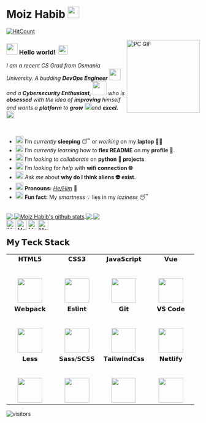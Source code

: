 # Moiz Habib&nbsp;<img src="https://github.com/moizhabib/moizhabib/blob/master/Assets/Mario_Hello_Big.gif" width="30px">


[![HitCount](http://hits.dwyl.com/moizhabib/moizhabib.svg)](http://hits.dwyl.com/moizhabib/moizhabib) 

<img align="right" alt="PC GIF" src="https://github.com/moizhabib/moizhabib/blob/master/Assets/PC.gif" width="190" />

### <img src="https://github.com/moizhabib/moizhabib/blob/master/Assets/Hi.gif" width="29px"> **Hello world!** &nbsp;<img src="https://github.com/moizhabib/moizhabib/blob/master/Assets/Earth.gif" width="24px">

<p>
  <em>
    I am a recent CS Grad from Osmania University</a>.  
    A budding <b>DevOps Engineer</b> <img src="https://github.com/moizhabib/moizhabib/blob/master/Assets/Developer.gif" width="30px"> and a <b>Cybersecurity    Enthusiast,</b>&nbsp;<img src="https://github.com/moizhabib/moizhabib/blob/master/Assets/Designer.gif" width="36px">  who is <b>obsessed</b>
    with the idea of <b>improving</b> himself and wants a <b>platform</b> to 
    <b>grow</b> <img src="https://github.com/moizhabib/moizhabib/blob/master/Assets/Rocket.gif" width="18px">and 
    <b>excel.</b> <img src="https://github.com/moizhabib/moizhabib/blob/master/Assets/Medal.gif" width="20px">
  </em>  
</p>

<br>

- <img alt="GIF" src="https://github.com/moizhabib/moizhabib/blob/master/Assets/wave.gif" width="20px" /> I’m *currently* **sleeping** 😴 or *working* on my **laptop** 👨‍💻
- <img alt="GIF" src="https://github.com/moizhabib/moizhabib/blob/master/Assets/gandalf_parrot.gif" width="20px" /> I’m *currently learning* how to **flex README** on my **profile** 💪.
- <img alt="GIF" src="https://github.com/moizhabib/moizhabib/blob/master/Assets/headbang.gif" width="20px" /> I’m *looking to collaborate* on **python 🐍 projects**.
- <img alt="GIF" src="https://github.com/moizhabib/moizhabib/blob/master/Assets/hmm.gif" width="20px" /> I’m *looking* for *help* with **wifi connection 🌐**
- <img alt="GIF" src="https://github.com/moizhabib/moizhabib/blob/master/Assets/happy.gif" width="20px" /> *Ask me* about **why do I think aliens 👽 exist.**
- <img alt="GIF" src="https://github.com/moizhabib/moizhabib/blob/master/Assets/powerup.gif" width="20px" /> **Pronouns:** [*He/Him*](https://pronoun.is/he) 🧔
- <img alt="GIF" src="https://github.com/moizhabib/moizhabib/blob/master/Assets/coin.gif" width="20px" /> **Fun fact:** My *smartness* 💡 lies in my *laziness* 😴


<br>

<a href="https://github.com/moizhabib">
  <img align="center" src="https://github-readme-stats.vercel.app/api/top-langs/?username=moizhabib&theme=dark&hide_langs_below=1" />
</a>

<a href="https://github.com/moizhabib">
 <img align="center" src="https://github-readme-stats.vercel.app/api?username=moizhabib&show_icons=true&theme=dark&line_height=27" alt="Moiz Habib's github stats"/>
</a>


<a href="https://github.com/moizhabib/moizhabib">
  <img align="center" src="https://github-readme-stats.vercel.app/api/pin/?username=moizhabib&repo=moizhabib&theme=dark" />
</a>

<a href="https://github.com/moizhabib/Fun-with-DS-and-Algo">
 <img align="center" src="https://github-readme-stats.vercel.app/api/pin/?username=moizhabib&repo=Fun-with-DS-and-Algo&theme=dark" />
</a>

<br>


<a href="https://in.linkedin.com/in/moizhabib">
    <img align="left" alt="Moiz Habib | Linkedin" width="24px" src="https://github.com/moizhabib/moizhabib/blob/master/Assets/Linkedin.svg" />
  </a> &nbsp;&nbsp;
  <a href="https://twitter.com/moizhabib">
    <img align="left" alt="Moiz Habib | Twitter" width="26px" src="https://github.com/moizhabib/moizhabib/blob/master/Assets/Twitter.svg" />
  </a> &nbsp;&nbsp;
  <a href="https://www.instagram.com/moizhabib/">
    <img align="left" alt="Moiz Habib | Instagram" width="24px" src="https://github.com/moizhabib/moizhabib/blob/master/Assets/Instagram.svg" />
  </a> &nbsp;&nbsp;
  <a href="mailto:shubhamdeepjha@gmail.com">
    <img align="left" alt="Moiz Habib | Gmail" width="26px" src="https://github.com/moizhabib/moizhabib/blob/master/Assets/Gmail.svg" />
  </a>
  




## 𝗠𝘆 𝗧𝗲𝗰𝗸 𝗦𝘁𝗮𝗰𝗸

<table>
  <tbody>
    <tr valign="top">
      <td width="25%" align="center">
        <span>𝗛𝗧𝗠𝗟𝟱</span><br><br><br>
        <img height="64px" src="https://cdn.svgporn.com/logos/html-5.svg">
      </td>
      <td width="25%" align="center">
        <span>𝗖𝗦𝗦𝟯</span><br><br><br>
        <img height="64px" src="https://cdn.svgporn.com/logos/css-3.svg">
      </td>
      <td width="25%" align="center">
        <span>𝗝𝗮𝘃𝗮𝗦𝗰𝗿𝗶𝗽𝘁</span><br><br><br>
        <img height="64px" src="https://cdn.svgporn.com/logos/javascript.svg">
      </td>
      <td width="25%" align="center">
        <span>𝗩𝘂𝗲</span><br><br><br>
        <img height="64px" src="https://cdn.svgporn.com/logos/vue.svg">
      </td>
    </tr>
    <tr valign="top">
      <td width="25%" align="center">
        <span>𝗪𝗲𝗯𝗽𝗮𝗰𝗸</span><br><br><br>
        <img height="64px" src="https://cdn.svgporn.com/logos/webpack.svg">
      </td>
      <td width="25%" align="center">
        <span>𝗘𝘀𝗹𝗶𝗻𝘁</span><br><br><br>
        <img height="64px" src="https://cdn.svgporn.com/logos/eslint.svg">
      </td>
      <td width="25%" align="center">
        <span>𝗚𝗶𝘁</span><br><br><br>
        <img height="64px" src="https://cdn.svgporn.com/logos/git-icon.svg">
      </td>
      <td width="25%" align="center">
        <span>𝗩𝗦 𝗖𝗼𝗱𝗲</span><br><br><br>
        <img height="64px" src="https://cdn.svgporn.com/logos/visual-studio-code.svg">
      </td>
    </tr>
    <tr valign="top">
      <td width="25%" align="center">
        <span>𝗟𝗲𝘀𝘀</span><br><br><br>
        <img height="64px" src="https://cdn.svgporn.com/logos/less.svg">
      </td>
      <td width="25%" align="center">
        <span>𝗦𝗮𝘀𝘀/𝗦𝗖𝗦𝗦</span><br><br><br>
        <img height="64px" src="https://cdn.svgporn.com/logos/sass.svg">
      </td>
      <td width="25%" align="center">
        <span>𝗧𝗮𝗶𝗹𝘄𝗶𝗻𝗱𝗖𝘀𝘀</span><br><br><br>
        <img height="64px" src="https://cdn.svgporn.com/logos/tailwindcss-icon.svg">
      </td>
      <td width="25%" align="center">
        <span>𝗡𝗲𝘁𝗹𝗶𝗳𝘆</span><br><br><br>
        <img height="64px" src="https://cdn.svgporn.com/logos/netlify.svg">
      </td>
    </tr>
  </tbody>
</table>


![visitors](https://visitor-badge.laobi.icu/badge?page_id=moizhabib)

